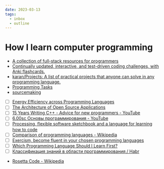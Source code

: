 ```yaml
---
date: 2023-03-13
tags:
  - inbox
  - outline
---
```


# How I learn computer programming

- [A collection of full-stack resources for programmers](https://github.com/charlax/professional-programming)
- [Continually updated, interactive, and test-driven coding challenges, with Anki flashcards.](https://github.com/donnemartin/interactive-coding-challenges)
- [karan/Projects: A list of practical projects that anyone can solve in any programming language.](https://github.com/karan/Projects)
- [Programming Tasks](https://rosettacode.org/wiki/Category:Programming_Tasks)
- [sourcemaking](https://sourcemaking.com/)
- [ ] [Energy Efficiency across Programming Languages](https://greenlab.di.uminho.pt/wp-content/uploads/2017/09/paperSLE.pdf)
- [ ] [The Architecture of Open Source Applications](https://aosabook.org/en/)
- [ ] [15 Years Writing C++ - Advice for new programmers - YouTube](https://www.youtube.com/watch?v=37VZu3b045k)
- [ ] [6.00sc Основы программирования - YouTube](https://www.youtube.com/playlist?list=PLxZ7p55WWz1la38FHUrOqNEBCn7tZfKf3)
- [ ] [Processing, flexible software sketchbook and a language for learning how to code](https://processing.org/)
- [ ] [Comparison of programming languages - Wikipedia](https://en.wikipedia.org/wiki/Comparison_of_programming_languages)
- [ ] [Exercism, become fluent in your chosen programming languages](https://exercism.org/tracks)
- [ ] [Which Programming Language Should I Learn First?](https://carlcheo.com/startcoding)
- [ ] [Классификация знаний в области программирования / Habr](https://habr.com/en/articles/249983/)
- [Rosetta Code - Wikipedia](https://en.wikipedia.org/wiki/Rosetta_Code)
